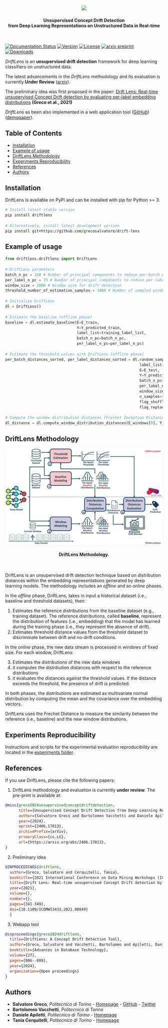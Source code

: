 #
<div align="center">
  <img src="https://github.com/grecosalvatore/drift-lens/raw/main/docs/_static/images/Drift_Lens_Logo.png" width="300"/>
  <h4>Unsupervised Concept Drift Detection <br> from Deep Learning
Representations on Unstructured Data in Real-time</h4>
</div>
<br/>

[![Documentation Status](https://readthedocs.org/projects/driftlens/badge/?version=latest)](https://driftlens.readthedocs.io/en/latest/?version=latest)
[![Version](https://img.shields.io/pypi/v/driftlens?color=blue)](https://pypi.org/project/driftlens)
[![License](https://img.shields.io/github/license/grecosalvatore/drift-lens)](https://github.com/grecosalvatore/drift-lens/blob/main/LICENSE)
[![arxiv preprint](https://img.shields.io/badge/arXiv-2406.17813-b31b1b.svg)](https://arxiv.org/abs/2406.17813)
[![Downloads](https://static.pepy.tech/badge/driftlens)](https://pepy.tech/project/driftlens)

*DriftLens* is an **unsupervised drift detection** framework for deep learning classifiers on unstructured data.

The latest advancements in the *DriftLens* methodology and its evaluation is currently **Under Review** ([arxiv](https://www.arxiv.org/abs/2406.17813)). 

The preliminary idea was first proposed in the paper: 
[Drift Lens: Real-time unsupervised Concept Drift detection by evaluating per-label embedding distributions](https://ieeexplore.ieee.org/document/9679880) **(Greco et al., 2021)**

*DriftLens* as been also implemented in a web application tool ([GitHub](https://github.com/grecosalvatore/DriftLensDemo)) ([demopaper](https://openproceedings.org/2024/conf/edbt/paper-239.pdf)).

## Table of Contents
- [Installation](#installation)
- [Example of usage](#example-of-usage)
- [DriftLens Methodology](#driftlens-methodology)
- [Experiments Reproducibility](#experiments-reproducibility)
- [References](#references)
- [Authors](#authors)

## Installation
DriftLens is available on PyPI and can be installed with pip for Python >= 3.
```bash
# Install latest stable version
pip install driftlens

# Alternatively, install latest development version
pip install git+https://github.com/grecosalvatore/drift-lens
```

## Example of usage
```python
from driftlens.driftlens import DriftLens

# DriftLens parameters
batch_n_pc = 150 # Number of principal components to reduce per-batch embeddings
per_label_n_pc = 75 # Number of principal components to reduce per-label embeddings
window_size = 1000 # Window size for drift detection
threshold_number_of_estimation_samples = 1000 # Number of sampled windows to estimate the threshold values

# Initialize DriftLens
dl = DriftLens()

# Estimate the baseline (offline phase)
baseline = dl.estimate_baseline(E=E_train,
                                Y=Y_predicted_train,
                                label_list=training_label_list,
                                batch_n_pc=batch_n_pc,
                                per_label_n_pc=per_label_n_pc)

# Estimate the threshold values with DriftLens (offline phase)
per_batch_distances_sorted, per_label_distances_sorted = dl.random_sampling_threshold_estimation(
                                                            label_list=training_label_list,
                                                            E=E_test,
                                                            Y=Y_predicted_test,
                                                            batch_n_pc=batch_n_pc,
                                                            per_label_n_pc=per_label_n_pc,
                                                            window_size=window_size,
                                                            n_samples=threshold_number_of_estimation_samples,
                                                            flag_shuffle=True,
                                                            flag_replacement=True)

# Compute the window distribution distances (Frechet Inception Distance) with DriftLens
dl_distance = dl.compute_window_distribution_distances(E_windows[0], Y_predicted_windows[0])

```

## DriftLens Methodology
<div align="center">
  <img src="docs/_static/images/drift-lens-architecture.png" width="600"/>
  <h4>DriftLens Methodology.</h4>
</div>
<br/>

DriftLens is an unsupervised drift detection technique based on distribution distances within the embedding representations generated by deep learning models.
The methodology includes an *offline* and an *online* phases. 


In the *offline* phase, DriftLens, takes in input a historical dataset (i.e., baseline and threshold datasets), then: 

1) Estimates the reference distributions from the baseline dataset (e.g., training dataset). The reference
distributions, called **baseline**, represent the distribution of features (i.e., embedding) that the model has learned during the training phase (i.e., they represent the absence of drift).
2) Estimates threshold distance values from the threshold dataset to discriminate between drift and no-drift conditions.

In the *online* phase, the new data stream is processed in windows of fixed size. For each window, DriftLens:

3) Estimates the distributions of the new data windows 
4) it computes the distribution distances with respect to the reference distributions
5) it evaluates the distances against the threshold values.  If the distance exceeds the threshold, the presence of drift is predicted.

In both phases, the distributions are estimated as multivariate normal distribution by computing the mean and the covariance over the embedding vectors.

DriftLens uses the Frechet Distance to measure the similarity between the reference (i.e., baseline) and the new window distributions.

## Experiments Reproducibility
Instructions and scripts for the experimental evaluation reproducibility are located in the [experiments folder](experiments/README.md).

## References
If you use DriftLens, please cite the following papers:

1) DriftLens methodology and evaluation is currently **under review**. The pre-print is available at:
```bibtex
@misc{greco2024unsupervisedconceptdriftdetection,
      title={Unsupervised Concept Drift Detection from Deep Learning Representations in Real-time}, 
      author={Salvatore Greco and Bartolomeo Vacchetti and Daniele Apiletti and Tania Cerquitelli},
      year={2024},
      eprint={2406.17813},
      archivePrefix={arXiv},
      primaryClass={cs.LG},
      url={https://arxiv.org/abs/2406.17813}, 
}
```

2) Preliminary idea 
```bibtex
@INPROCEEDINGS{driftlens,
  author={Greco, Salvatore and Cerquitelli, Tania},
  booktitle={2021 International Conference on Data Mining Workshops (ICDMW)}, 
  title={Drift Lens: Real-time unsupervised Concept Drift detection by evaluating per-label embedding distributions}, 
  year={2021},
  volume={},
  number={},
  pages={341-349},
  doi={10.1109/ICDMW53433.2021.00049}
  }
```

3) Webapp tool
```bibtex
@inproceedings{greco2024driftlens,
  title={DriftLens: A Concept Drift Detection Tool},
  author={Greco, Salvatore and Vacchetti, Bartolomeo and Apiletti, Daniele and Cerquitelli, Tania and others},
  booktitle={Advances in Database Technology},
  volume={27},
  pages={806--809},
  year={2024},
  organization={Open proceedings}
}
```

## Authors

- **Salvatore Greco**, *Politecnico di Torino* - [Homepage](https://grecosalvatore.github.io/) - [GitHub](https://github.com/grecosalvatore) - [Twitter](https://twitter.com/_salvatoregreco)
- **Bartolomeo Vacchetti**, *Politecnico di Torino* 
- **Daniele Apiletti**, *Politecnico di Torino* - [Homepage](https://www.polito.it/en/staff?p=daniele.apiletti)
- **Tania Cerquitelli**, *Politecnico di Torino* - [Homepage](https://dbdmg.polito.it/dbdmg_web/people/tania-cerquitelli/)